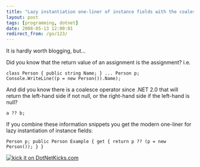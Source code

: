 ```yaml
---
title: "Lazy instantiation one-liner of instance fields with the coalesce operator"
layout: post
tags: [programming, dotnet]
date: 2008-05-13 12:00:01
redirect_from: /go/123/
---
```


It is hardly worth blogging, but...

Did you know that the return value of an assignment is the assignment? i.e.

`
class Person {
  public string Name;
}
...
Person p;
Console.WriteLine((p = new Person()).Name);
`

And did you know there is a coalesce operator since .NET 2.0 that will return the left-hand side if not null, or the right-hand side if the left-hand is null?

`
a ?? b;
`

If you combine these information snippets you get the modern one-liner for lazy instantiation of instance fields:

`
Person p;
public Person Example {
  get {
    return p ?? (p = new Person());
  }
}
`

[![kick it on DotNetKicks.com](http://www.dotnetkicks.com/Services/Images/KickItImageGenerator.ashx?url=http%3a%2f%2frealfiction.net%2f%3fq%3dnode%2f157&bgcolor=0000CC)](http://www.dotnetkicks.com/kick/?url=http%3a%2f%2frealfiction.net%2f%3fq%3dnode%2f157)